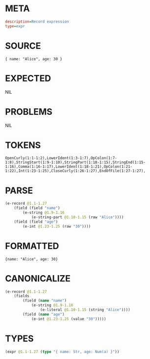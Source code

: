# META
~~~ini
description=Record expression
type=expr
~~~
# SOURCE
~~~roc
{ name: "Alice", age: 30 }
~~~
# EXPECTED
NIL
# PROBLEMS
NIL
# TOKENS
~~~zig
OpenCurly(1:1-1:2),LowerIdent(1:3-1:7),OpColon(1:7-1:8),StringStart(1:9-1:10),StringPart(1:10-1:15),StringEnd(1:15-1:16),Comma(1:16-1:17),LowerIdent(1:18-1:21),OpColon(1:21-1:22),Int(1:23-1:25),CloseCurly(1:26-1:27),EndOfFile(1:27-1:27),
~~~
# PARSE
~~~clojure
(e-record @1.1-1.27
	(field (field "name")
		(e-string @1.9-1.16
			(e-string-part @1.10-1.15 (raw "Alice"))))
	(field (field "age")
		(e-int @1.23-1.25 (raw "30"))))
~~~
# FORMATTED
~~~roc
{name: "Alice", age: 30}
~~~
# CANONICALIZE
~~~clojure
(e-record @1.1-1.27
	(fields
		(field (name "name")
			(e-string @1.9-1.16
				(e-literal @1.10-1.15 (string "Alice"))))
		(field (name "age")
			(e-int @1.23-1.25 (value "30")))))
~~~
# TYPES
~~~clojure
(expr @1.1-1.27 (type "{ name: Str, age: Num(a) }"))
~~~
